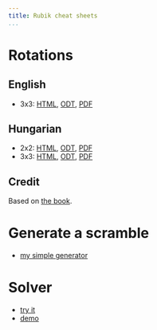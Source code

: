 ```yaml
---
title: Rubik cheat sheets
...
```


# Rotations

## English

- 3x3: [HTML](/rubik/3x3-en/), [ODT](3x3-en.odt), [PDF](3x3-en.pdf)

## Hungarian

- 2x2: [HTML](/rubik/2x2-hu/), [ODT](2x2-hu.odt), [PDF](2x2-hu.pdf)
- 3x3: [HTML](/rubik/3x3-hu/), [ODT](3x3-hu.odt), [PDF](3x3-hu.pdf)

## Credit

Based on [the
book](https://bookline.hu/product/home.action?_v=Rubik_Erno_A_buvos_kocka&type=20&id=147099).

# Generate a scramble

- [my simple generator](https://share.vmiklos.hu/rubikscramble/)

# Solver

- [try it](https://share.vmiklos.hu/pages/rubik/)
- [demo](https://share.vmiklos.hu/pages/rubik/?faces=ULFLULURBRULDRFDUBRDUBFLBDRUBFDDBBUDFFFFLRRFLDBLUBRLRD)
